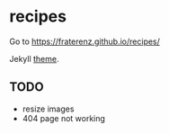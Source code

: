 # recipes
Go to https://fraterenz.github.io/recipes/

Jekyll [theme](https://github.com/mmistakes/so-simple-theme).
## TODO

- resize images
- 404 page not working
